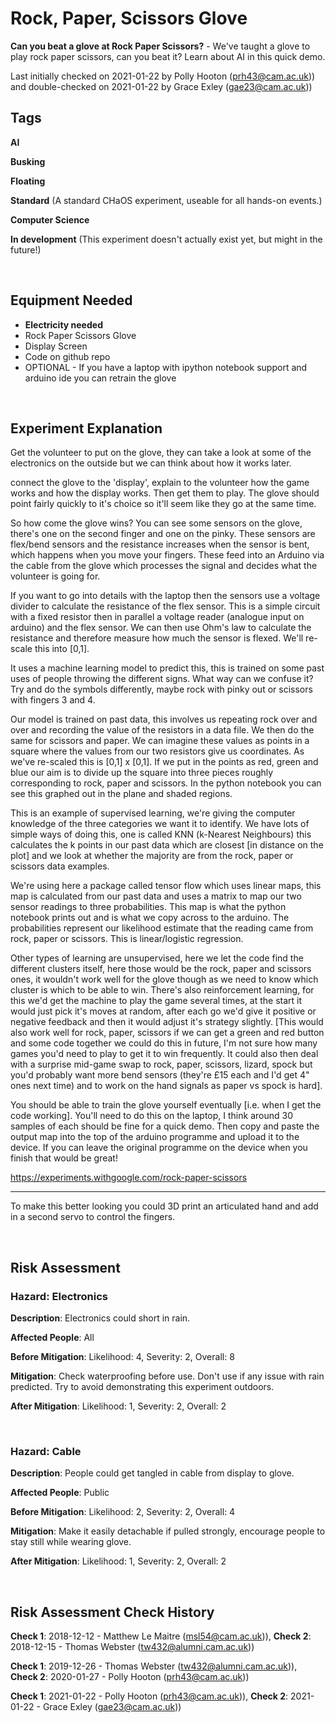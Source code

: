 # Rock, Paper, Scissors Glove

**Can you beat a glove at Rock Paper Scissors?** - We've taught a glove to play rock paper scissors, can you beat it? Learn about AI in this quick demo.

Last initially checked on 2021-01-22 by Polly Hooton (prh43@cam.ac.uk)) and double-checked on 2021-01-22 by Grace Exley (gae23@cam.ac.uk))

## Tags
<!--- Start Tags (DO NOT REMOVE THIS COMMENT) --->

**AI**

**Busking**

**Floating**

**Standard** (A standard CHaOS experiment, useable for all hands-on events.)

**Computer Science**

**In development** (This experiment doesn't actually exist yet, but might in the future!)
<!--- End Tags (DO NOT REMOVE THIS COMMENT) --->

<br/>

## Equipment Needed 
- **Electricity needed**
- Rock Paper Scissors Glove
- Display Screen
- Code on github repo
- OPTIONAL - If you have a laptop with ipython notebook support and arduino ide you can retrain the glove

<br/>

## Experiment Explanation 

Get the volunteer to put on the glove, they can take a look at some of the electronics on the outside but we can think about how it works later.

connect the glove to the 'display', explain to the volunteer how the game works and how the display works. Then get them to play. The glove should point fairly quickly to it's choice so it'll seem like they go at the same time. 

So how come the glove wins? You can see some sensors on the glove, there's one on the second finger and one on the pinky. These sensors are flex/bend sensors and the resistance increases when the sensor is bent, which happens when you move your fingers. These feed into an Arduino via the cable from the glove which processes the signal and decides what the volunteer is going for.

If you want to go into details with the laptop then the sensors use a voltage divider to calculate the resistance of the flex sensor. This is a simple circuit with a fixed resistor then in parallel a voltage reader (analogue input on arduino) and the flex sensor. We can then use Ohm's law to calculate the resistance and therefore measure how much the sensor is flexed. We'll re-scale this into [0,1].

It uses a machine learning model to predict this, this is trained on some past uses of people throwing the different signs. What way can we confuse it? Try and do the symbols differently, maybe rock with pinky out or scissors with fingers 3 and 4.

Our model is trained on past data, this involves us repeating rock over and over and recording the value of the resistors in a data file. We then do the same for scissors and paper. We can imagine these values as points in a square where the values from our two resistors give us coordinates. As we've re-scaled this is [0,1] x [0,1]. If we put in the points as red, green and blue our aim is to divide up the square into three pieces roughly corresponding to rock, paper and scissors. In the python notebook you can see this graphed out in the plane and shaded regions. 

This is an example of supervised learning, we're giving the computer knowledge of the three categories we want it to identify. We have lots of simple ways of doing this, one is called KNN (k-Nearest Neighbours) this calculates the k points in our past data which are closest [in distance on the plot] and we look at whether the majority are from the rock, paper or scissors data examples. 

We're using here a package called tensor flow which uses linear maps, this map is calculated from our past data and uses a matrix to map our two sensor readings to three probabilities. This map is what the python notebook prints out and is what we copy across to the arduino. The probabilities represent our likelihood estimate that the reading came from rock, paper or scissors. This is linear/logistic regression. 

Other types of learning are unsupervised, here we let the code find the different clusters itself, here those would be the rock, paper and scissors ones, it wouldn't work well for the glove though as we need to know which cluster is which to be able to win. There's also reinforcement learning, for this we'd get the machine to play the game several times, at the start it would just pick it's moves at random, after each go we'd give it positive or negative feedback and then it would adjust it's strategy slightly. [This would also work well for rock, paper, scissors if we can get a green and red button and some code together we could do this in future, I'm not sure how many games you'd need to play to get it to win frequently. It could also then deal with a surprise mid-game swap to rock, paper, scissors, lizard, spock but you'd probably want more bend sensors (they're £15 each and I'd get 4" ones next time) and to work on the hand signals as paper vs spock is hard].

You should be able to train the glove yourself eventually [i.e. when I get the code working]. You'll need to do this on the laptop, I think around 30 samples of each should be fine for a quick demo. Then copy and paste the output map into the top of the arduino programme and upload it to the device. If you can leave the original programme on the device when you finish that would be great!

https://experiments.withgoogle.com/rock-paper-scissors

---------------------------------
To make this better looking you could 3D print an articulated hand and add in a second servo to control the fingers. 

<br/>

## Risk Assessment

### **Hazard**: Electronics

**Description**: Electronics could short in rain.

**Affected People**: All

**Before Mitigation**: Likelihood: 4, Severity: 2, Overall: 8

**Mitigation**: Check waterproofing before use. Don't use if any issue with rain predicted. Try to avoid demonstrating this experiment outdoors.

**After Mitigation**: Likelihood: 1, Severity: 2, Overall: 2

<br/>

### **Hazard**: Cable

**Description**: People could get tangled in cable from display to glove.

**Affected People**: Public

**Before Mitigation**: Likelihood: 2, Severity: 2, Overall: 4

**Mitigation**: Make it easily detachable if pulled strongly, encourage people to stay still while wearing glove.

**After Mitigation**: Likelihood: 1, Severity: 2, Overall: 2

<br/>

## Risk Assessment Check History 

**Check 1**: 2018-12-12 - Matthew Le Maitre (msl54@cam.ac.uk)), **Check 2**: 2018-12-15 - Thomas Webster (tw432@alumni.cam.ac.uk))

**Check 1**: 2019-12-26 - Thomas Webster (tw432@alumni.cam.ac.uk)), **Check 2**: 2020-01-27 - Polly Hooton (prh43@cam.ac.uk))

**Check 1**: 2021-01-22 - Polly Hooton (prh43@cam.ac.uk)), **Check 2**: 2021-01-22 - Grace Exley (gae23@cam.ac.uk))
